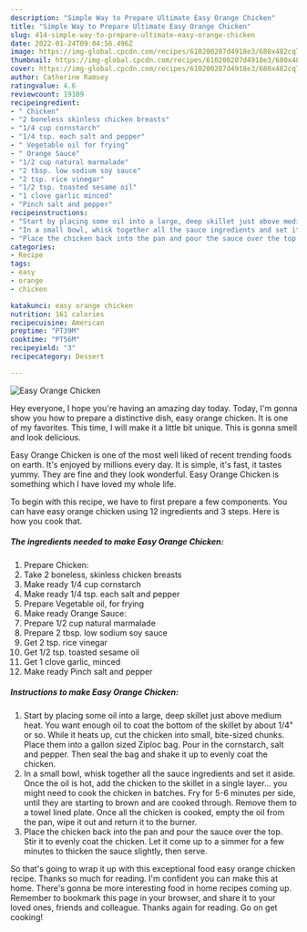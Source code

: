 ```yaml
---
description: "Simple Way to Prepare Ultimate Easy Orange Chicken"
title: "Simple Way to Prepare Ultimate Easy Orange Chicken"
slug: 414-simple-way-to-prepare-ultimate-easy-orange-chicken
date: 2022-01-24T09:04:56.496Z
image: https://img-global.cpcdn.com/recipes/610200207d4918e3/680x482cq70/easy-orange-chicken-recipe-main-photo.jpg
thumbnail: https://img-global.cpcdn.com/recipes/610200207d4918e3/680x482cq70/easy-orange-chicken-recipe-main-photo.jpg
cover: https://img-global.cpcdn.com/recipes/610200207d4918e3/680x482cq70/easy-orange-chicken-recipe-main-photo.jpg
author: Catherine Ramsey
ratingvalue: 4.6
reviewcount: 19109
recipeingredient:
- " Chicken"
- "2 boneless skinless chicken breasts"
- "1/4 cup cornstarch"
- "1/4 tsp. each salt and pepper"
- " Vegetable oil for frying"
- " Orange Sauce"
- "1/2 cup natural marmalade"
- "2 tbsp. low sodium soy sauce"
- "2 tsp. rice vinegar"
- "1/2 tsp. toasted sesame oil"
- "1 clove garlic minced"
- "Pinch salt and pepper"
recipeinstructions:
- "Start by placing some oil into a large, deep skillet just above medium heat. You want enough oil to coat the bottom of the skillet by about 1/4&#34; or so. While it heats up, cut the chicken into small, bite-sized chunks. Place them into a gallon sized Ziploc bag. Pour in the cornstarch, salt and pepper. Then seal the bag and shake it up to evenly coat the chicken."
- "In a small bowl, whisk together all the sauce ingredients and set it aside. Once the oil is hot, add the chicken to the skillet in a single layer... you might need to cook the chicken in batches. Fry for 5-6 minutes per side, until they are starting to brown and are cooked through. Remove them to a towel lined plate. Once all the chicken is cooked, empty the oil from the pan, wipe it out and return it to the burner."
- "Place the chicken back into the pan and pour the sauce over the top. Stir it to evenly coat the chicken. Let it come up to a simmer for a few minutes to thicken the sauce slightly, then serve."
categories:
- Recipe
tags:
- easy
- orange
- chicken

katakunci: easy orange chicken 
nutrition: 161 calories
recipecuisine: American
preptime: "PT39M"
cooktime: "PT56M"
recipeyield: "3"
recipecategory: Dessert

---
```



![Easy Orange Chicken](https://img-global.cpcdn.com/recipes/610200207d4918e3/680x482cq70/easy-orange-chicken-recipe-main-photo.jpg)

Hey everyone, I hope you're having an amazing day today. Today, I'm gonna show you how to prepare a distinctive dish, easy orange chicken. It is one of my favorites. This time, I will make it a little bit unique. This is gonna smell and look delicious.

Easy Orange Chicken is one of the most well liked of recent trending foods on earth. It's enjoyed by millions every day. It is simple, it's fast, it tastes yummy. They are fine and they look wonderful. Easy Orange Chicken is something which I have loved my whole life.




To begin with this recipe, we have to first prepare a few components. You can have easy orange chicken using 12 ingredients and 3 steps. Here is how you cook that.

<!--inarticleads1-->

##### The ingredients needed to make Easy Orange Chicken:

1. Prepare  Chicken:
1. Take 2 boneless, skinless chicken breasts
1. Make ready 1/4 cup cornstarch
1. Make ready 1/4 tsp. each salt and pepper
1. Prepare  Vegetable oil, for frying
1. Make ready  Orange Sauce:
1. Prepare 1/2 cup natural marmalade
1. Prepare 2 tbsp. low sodium soy sauce
1. Get 2 tsp. rice vinegar
1. Get 1/2 tsp. toasted sesame oil
1. Get 1 clove garlic, minced
1. Make ready Pinch salt and pepper




<!--inarticleads2-->

##### Instructions to make Easy Orange Chicken:

1. Start by placing some oil into a large, deep skillet just above medium heat. You want enough oil to coat the bottom of the skillet by about 1/4&#34; or so. While it heats up, cut the chicken into small, bite-sized chunks. Place them into a gallon sized Ziploc bag. Pour in the cornstarch, salt and pepper. Then seal the bag and shake it up to evenly coat the chicken.
1. In a small bowl, whisk together all the sauce ingredients and set it aside. Once the oil is hot, add the chicken to the skillet in a single layer... you might need to cook the chicken in batches. Fry for 5-6 minutes per side, until they are starting to brown and are cooked through. Remove them to a towel lined plate. Once all the chicken is cooked, empty the oil from the pan, wipe it out and return it to the burner.
1. Place the chicken back into the pan and pour the sauce over the top. Stir it to evenly coat the chicken. Let it come up to a simmer for a few minutes to thicken the sauce slightly, then serve.




So that's going to wrap it up with this exceptional food easy orange chicken recipe. Thanks so much for reading. I'm confident you can make this at home. There's gonna be more interesting food in home recipes coming up. Remember to bookmark this page in your browser, and share it to your loved ones, friends and colleague. Thanks again for reading. Go on get cooking!
